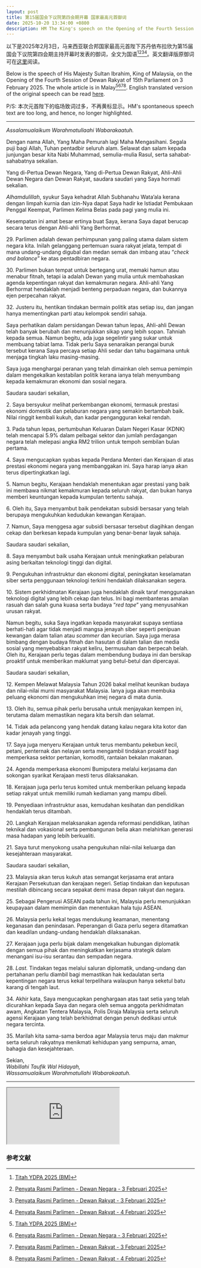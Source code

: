 ```yaml
---
layout: post
title: 第15届国会下议院第四会期开幕 国家最高元首御词
date: 2025-10-20 13:34:00 +0800
description: HM The King's speech on the Opening of the Fourth Session of Dewan Rakyat of 15th Parliament
---
```

以下是2025年2月3日，马来西亚联合邦国家最高元首陛下苏丹依布拉欣为第15届国会下议院第四会期主持开幕时发表的御词，<span class="ref">全文为国语[^Titah_2025_BM][^DN-03022025][^DR-03022025][^DR-04022025]</span>。英文翻译版原御词可在[这里](https://www.parlimen.gov.my/images/webuser/TITAH_YDPA/TITAH%20PARLIMEN%2015/Titah%20YDPA%202025%20(BI).pdf)阅读。

Below is the speech of His Majesty Sultan Ibrahim, King of Malaysia, on the Opening of the Fourth Session of Dewan Rakyat of 15th Parliament on 3 February 2025. <span class="ref">The whole article is in Malay[^Titah_2025_BM][^DN-03022025][^DR-03022025][^DR-04022025].</span> English translated version of the original speech can be read [here](https://www.parlimen.gov.my/images/webuser/TITAH_YDPA/TITAH%20PARLIMEN%2015/Titah%20YDPA%202025%20(BI).pdf).

P/S: 本次元首陛下的临场致词过多，不再黄标显示。HM's spontaneous speech text are too long, and hence, no longer highlighted.

----

<i>Assalamualaikum Warahmatullaahi Wabarakaatuh.</i>

Dengan nama Allah, Yang Maha Pemurah lagi Maha Mengasihani. Segala puji bagi Allah, Tuhan pentadbir seluruh alam. Selawat dan salam kepada junjungan besar kita Nabi Muhammad, semulia-mulia Rasul, serta sahabat-sahabatnya sekalian.

Yang di-Pertua Dewan Negara, Yang di-Pertua Dewan Rakyat, Ahli-Ahli Dewan Negara dan Dewan Rakyat, saudara saudari yang Saya hormati sekalian.

<i>Alhamdulillah</i>, syukur Saya kehadrat Allah Subhanahu Wata’ala kerana dengan limpah kurnia dan izin-Nya dapat Saya hadir ke Istiadat Pembukaan Penggal Keempat, Parlimen Kelima Belas pada pagi yang mulia ini.

Kesempatan ini amat besar ertinya buat Saya, kerana Saya dapat berucap secara terus dengan Ahli-ahli Yang Berhormat.

29\. Parlimen adalah dewan perhimpunan yang paling utama dalam sistem negara kita. Inilah gelanggang pertemuan suara rakyat jelata, tempat di mana undang-undang digubal dan medan semak dan imbang atau “<i>check and balance</i>” ke atas pentadbiran negara.

30\. Parlimen bukan tempat untuk bertegang urat, memaki hamun atau menabur fitnah, tetapi ia adalah Dewan yang mulia untuk membahaskan agenda kepentingan rakyat dan kemakmuran negara. Ahli-ahli Yang Berhormat hendaklah menjadi benteng perpaduan negara, dan bukannya ejen perpecahan rakyat.

32\. Justeru itu, hentikan tindakan bermain politik atas setiap isu, dan jangan hanya mementingkan parti atau kelompok sendiri sahaja.

Saya perhatikan dalam persidangan Dewan tahun lepas, Ahli-ahli Dewan telah banyak berubah dan menunjukkan sikap yang lebih sopan. Tahniah kepada semua. Namun begitu, ada juga segelintir yang sukar untuk membuang tabiat lama. Tidak perlu Saya senaraikan perangai buruk tersebut kerana Saya percaya setiap Ahli sedar dan tahu bagaimana untuk menjaga tingkah laku masing-masing.

Saya juga menghargai peranan yang telah dimainkan oleh semua pemimpin dalam mengekalkan kestabilan politik kerana ianya telah menyumbang kepada kemakmuran ekonomi dan sosial negara.

Saudara saudari sekalian,

2\. Saya bersyukur melihat perkembangan ekonomi, termasuk prestasi ekonomi domestik dan pelaburan negara yang semakin bertambah baik. Nilai ringgit kembali kukuh, dan kadar pengangguran kekal rendah.

3\. Pada tahun lepas, pertumbuhan Keluaran Dalam Negeri Kasar (KDNK) telah mencapai 5.9% dalam pelbagai sektor dan jumlah perdagangan negara telah melepasi angka RM2 trilion untuk tempoh sembilan bulan pertama.

4\. Saya mengucapkan syabas kepada Perdana Menteri dan Kerajaan di atas prestasi ekonomi negara yang membanggakan ini. Saya harap ianya akan terus dipertingkatkan lagi.

5\. Namun begitu, Kerajaan hendaklah menentukan agar prestasi yang baik ini membawa nikmat kemakmuran kepada seluruh rakyat, dan bukan hanya memberi keuntungan kepada kumpulan tertentu sahaja.

6\. Oleh itu, Saya menyambut baik pendekatan subsidi bersasar yang telah berupaya mengukuhkan kedudukan kewangan Kerajaan.

7\. Namun, Saya menggesa agar subsidi bersasar tersebut diagihkan dengan cekap dan berkesan kepada kumpulan yang benar-benar layak sahaja.

Saudara saudari sekalian,

8\. Saya menyambut baik usaha Kerajaan untuk meningkatkan pelaburan asing berkaitan teknologi tinggi dan digital.

9\. Pengukuhan infrastruktur dan ekonomi digital, peningkatan keselamatan siber serta penggunaan teknologi terkini hendaklah dilaksanakan segera.

10\. Sistem perkhidmatan Kerajaan juga hendaklah dinaik taraf menggunakan teknologi digital yang lebih cekap dan telus. Ini bagi membanteras amalan rasuah dan salah guna kuasa serta budaya “<i>red tape</i>” yang menyusahkan urusan rakyat.

Namun begitu, suka Saya ingatkan kepada masyarakat supaya sentiasa berhati-hati agar tidak menjadi mangsa jenayah siber seperti penipuan kewangan dalam talian atau <i>scammer</i> dan kecurian. Saya juga merasa bimbang dengan budaya fitnah dan hasutan di dalam talian dan media sosial yang menyebabkan rakyat keliru, bermusuhan dan berpecah belah. Oleh itu, Kerajaan perlu tegas dalam membendung budaya ini dan bersikap proaktif untuk memberikan maklumat yang betul-betul dan dipercayai.

Saudara saudari sekalian,

12\. Kempen Melawat Malaysia Tahun 2026 bakal melihat keunikan budaya dan nilai-nilai murni masyarakat Malaysia. Ianya juga akan membuka peluang ekonomi dan mengukuhkan imej negara di mata dunia.

13\. Oleh itu, semua pihak perlu berusaha untuk menjayakan kempen ini, terutama dalam memastikan negara kita bersih dan selamat.

14\. Tidak ada pelancong yang hendak datang kalau negara kita kotor dan kadar jenayah yang tinggi.

17\. Saya juga menyeru Kerajaan untuk terus membantu pekebun kecil, petani, penternak dan nelayan serta mengambil tindakan proaktif bagi memperkasa sektor pertanian, komoditi, rantaian bekalan makanan.

24\. Agenda memperkasa ekonomi Bumiputera melalui kerjasama dan sokongan syarikat Kerajaan mesti terus dilaksanakan.

18\. Kerajaan juga perlu terus komited untuk memberikan peluang kepada setiap rakyat untuk memiliki rumah kediaman yang mampu dibeli.  

19\. Penyediaan infrastruktur asas, kemudahan kesihatan dan pendidikan hendaklah terus ditambah.

20\. Langkah Kerajaan melaksanakan agenda reformasi pendidikan, latihan teknikal dan vokasional serta pembangunan belia akan melahirkan generasi masa hadapan yang lebih berkualiti. 

21\. Saya turut menyokong usaha pengukuhan nilai-nilai keluarga dan kesejahteraan masyarakat.

Saudara saudari sekalian,

23\. Malaysia akan terus kukuh atas semangat kerjasama erat antara Kerajaan Persekutuan dan kerajaan negeri. Setiap tindakan dan keputusan mestilah dibincang secara sepakat demi masa depan rakyat dan negara.

25\. Sebagai Pengerusi ASEAN pada tahun ini, Malaysia perlu menunjukkan keupayaan dalam memimpin dan menentukan hala tuju ASEAN.

26\. Malaysia perlu kekal tegas mendukung keamanan, menentang keganasan dan penindasan. Peperangan di Gaza perlu segera ditamatkan dan keadilan undang-undang hendaklah dilaksanakan.

27\. Kerajaan juga perlu bijak dalam mengekalkan hubungan diplomatik dengan semua pihak dan meningkatkan kerjasama strategik dalam menangani isu-isu serantau dan sempadan negara.

28\. <i>Last.</i> Tindakan tegas melalui saluran diplomatik, undang-undang dan pertahanan perlu diambil bagi memastikan hak kedaulatan serta kepentingan negara terus kekal terpelihara walaupun hanya seketul batu karang di tengah laut.

34\. Akhir kata, Saya mengucapkan penghargaan atas taat setia yang telah dicurahkan kepada Saya dan negara oleh semua anggota perkhidmatan awam, Angkatan Tentera Malaysia, Polis Diraja Malaysia serta seluruh agensi Kerajaan yang telah berkhidmat dengan penuh dedikasi untuk negara tercinta.

35\. Marilah kita sama-sama berdoa agar Malaysia terus maju dan makmur serta seluruh rakyatnya menikmati kehidupan yang sempurna, aman, bahagia dan kesejahteraan.

Sekian,<br>
<i>Wabillahi Taufik Wal Hidayah,</i><br>
<i>Wassamualaikum Warahmatullahi Wabarakaatuh.</i>

----

<p><iframe class="yt" src="https://www.youtube.com/embed/8a3z135zOrc"></iframe></p>

### 参考文献
[^Titah_2025_BM]: [Titah YDPA 2025 (BM)](https://www.parlimen.gov.my/images/webuser/TITAH_YDPA/TITAH%20PARLIMEN%2015/Titah%20YDPA%202025%20(BM).pdf)
[^DN-03022025]: [Penyata Rasmi Parlimen - Dewan Negara - 3 Februari 2025](https://www.parlimen.gov.my/files/hindex/pdf/DN-03022025.pdf)
[^DR-03022025]: [Penyata Rasmi Parlimen - Dewan Rakyat - 3 Februari 2025](https://www.parlimen.gov.my/files/hindex/pdf/DR-03022025.pdf)
[^DR-04022025]: [Penyata Rasmi Parlimen - Dewan Rakyat - 4 Februari 2025](https://www.parlimen.gov.my/files/hindex/pdf/DR-04022025.pdf)